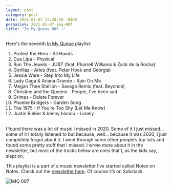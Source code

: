 ```yaml
---
layout: post
category: post
date: 2021-01-07 23:28:18 -0400
permalink: 2021-01-07-imq-007
title: "In My Queue 007 🎶"
---
```


Here's the seventh <a href="https://music.apple.com/ca/playlist/in-my-queue-007/pl.u-le7orLCjMDqkk">In My Queue</a> playlist: 

1. Protest the Hero - All Hands
2. Dua Lipa - Physical
3. Run The Jewels - JU$T (feat. Pharrell Williams & Zack de la Rocha)
4. Gorillaz - Aries (feat. Peter Hook and Georgia)
5. Jessie Ware - Step Into My Life
6. Lady Gaga & Ariana Grande - Rain On Me
7. Megan Thee Stallion - Savage Remix (feat. Beyoncé)
8. Christine and the Queens - People, I've been sad
9. Grimes - Delete Forever
10. Phoebe Bridgers - Garden Song
11. The 1975 - If You’re Too Shy (Let Me Know)
12. Justin Bieber & benny blanco - Lonely

<br />
I found there was a lot of music I missed in 2020. Some of it I just missed... some of it I totally listened to but because, well... because it was 2020, I just completely forgot about it. I went through some other people’s top lists and found some pretty stuff that I missed. I wrote more about it in the newsletter, but most of the tracks below are ones that I, as the kids say, slept on.

This playlist is a part of a music newsletter I’ve started called Notes on Notes. Check out the [newsletter here](https://notesnotes.substack.com/). Of course it’s on Substack.

<img src="http://jonkit.ca/cdn/imq/imq-007.jpeg" alt="IMQ 007" />